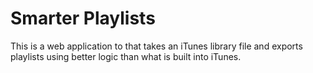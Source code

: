 Smarter Playlists
=================

This is a web application to that takes an iTunes library file and exports playlists using better logic than what is built into iTunes.
